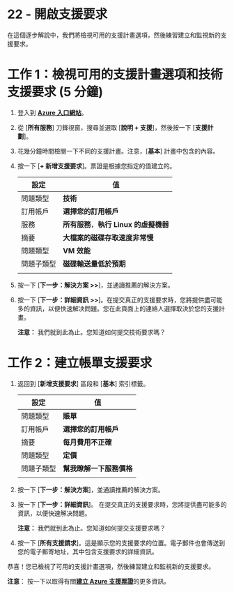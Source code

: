 ﻿---
wts:
    title: '22 - 開啟支援要求 (5 分鐘)'
    module: '當前考試中未使用'
---
# 22 - 開啟支援要求

在這個逐步解說中，我們將檢視可用的支援計畫選項，然後練習建立和監視新的支援要求。

# 工作 1：檢視可用的支援計畫選項和技術支援要求 (5 分鐘)

1. 登入到 [**Azure 入口網站**](https://portal.azure.com)。

2. 從 [**所有服務**] 刀鋒視窗，搜尋並選取 [**說明 + 支援**]，然後按一下 [**支援計劃**]。

3. 花幾分鐘時間檢閱一下不同的支援計畫。注意，[**基本**] 計畫中包含的內容。 

4. 按一下 [**+ 新增支援要求**]。票證是根據您指定的值建立的。 

    | 設定 | 值|
    |----|--------|
    | 問題類型| **技術** |
    | 訂用帳戶 | **選擇您的訂用帳戶** |
    | 服務 | **所有服務**，**執行 Linux 的虛擬機器** |
    | 摘要 | **大檔案的磁碟存取速度非常慢** |
    | 問題類型 | **VM 效能** |
    | 問題子類型 | **磁碟輸送量低於預期** |    
    | | |

5. 按一下 [**下一步：解決方案 >>**]，並通讀推薦的解決方案。

6. 按一下 [**下一步：詳細資訊 >>**]。在提交真正的支援要求時，您將提供盡可能多的資訊，以便快速解决問題。您在此頁面上的連絡人選擇取決於您的支援計畫。 

    **注意：** 我們就到此為止。您知道如何提交技術要求嗎？

# 工作 2：建立帳單支援要求

1. 返回到 [**新增支援要求**] 區段和 [**基本**] 索引標籤。 

    | 設定 | 值|
    |----|--------|
    | 問題類型| **賬單** |
    | 訂用帳戶 | **選擇您的訂用帳戶** |
    | 摘要 | **每月費用不正確** |
    | 問題類型 | **定價** |
    | 問題子類型 | **幫我瞭解一下服務價格** |    
    | | |

2. 按一下 [**下一步：解決方案**]，並通讀推薦的解決方案。

3. 按一下 [**下一步：詳細資訊**]。  在提交真正的支援要求時，您將提供盡可能多的資訊，以便快速解决問題。 

    **注意：** 我們就到此為止。您知道如何提交支援要求嗎？

4. 按一下 [**所有支援請求**]。這是顯示您的支援要求的位置。電子郵件也會傳送到您的電子郵寄地址，其中包含支援要求的詳細資訊。

恭喜！您已檢視了可用的支援計畫選項，然後練習建立和監視新的支援要求。

**注意**： 按一下以取得有關[**建立 Azure 支援票證**](https://azure.microsoft.com/zh-tw/support/create-ticket)的更多資訊。

